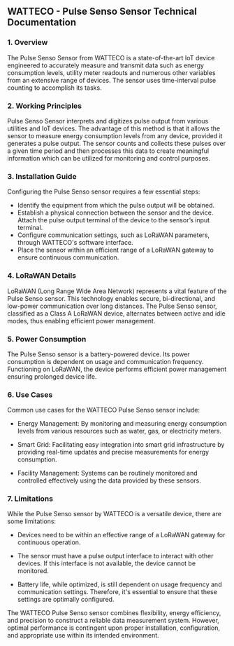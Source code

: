 ## **WATTECO - Pulse Senso Sensor Technical Documentation**

### **1. Overview**

The Pulse Senso Sensor from WATTECO is a state-of-the-art IoT device engineered to accurately measure and transmit data such as energy consumption levels, utility meter readouts and numerous other variables from an extensive range of devices. The sensor uses time-interval pulse counting to accomplish its tasks. 

### **2. Working Principles**

Pulse Senso Sensor interprets and digitizes pulse output from various utilities and IoT devices. The advantage of this method is that it allows the sensor to measure energy consumption levels from any device, provided it generates a pulse output. The sensor counts and collects these pulses over a given time period and then processes this data to create meaningful information which can be utilized for monitoring and control purposes.

### **3. Installation Guide**

Configuring the Pulse Senso sensor requires a few essential steps:

- Identify the equipment from which the pulse output will be obtained.
- Establish a physical connection between the sensor and the device. Attach the pulse output terminal of the device to the sensor’s input terminal.
- Configure communication settings, such as LoRaWAN parameters, through WATTECO's software interface.
- Place the sensor within an efficient range of a LoRaWAN gateway to ensure continuous communication.

### **4. LoRaWAN Details**

LoRaWAN (Long Range Wide Area Network) represents a vital feature of the Pulse Senso sensor. This technology enables secure, bi-directional, and low-power communication over long distances. The Pulse Senso sensor, classified as a Class A LoRaWAN device, alternates between active and idle modes, thus enabling efficient power management.

### **5. Power Consumption**

The Pulse Senso sensor is a battery-powered device. Its power consumption is dependent on usage and communication frequency. Functioning on LoRaWAN, the device performs efficient power management ensuring prolonged device life. 

### **6. Use Cases**

Common use cases for the WATTECO Pulse Senso sensor include:

- Energy Management: By monitoring and measuring energy consumption levels from various resources such as water, gas, or electricity meters.

- Smart Grid: Facilitating easy integration into smart grid infrastructure by providing real-time updates and precise measurements for energy consumption.

- Facility Management: Systems can be routinely monitored and controlled effectively using the data provided by these sensors.

### **7. Limitations**

While the Pulse Senso sensor by WATTECO is a versatile device, there are some limitations:

- Devices need to be within an effective range of a LoRaWAN gateway for continuous operation.

- The sensor must have a pulse output interface to interact with other devices. If this interface is not available, the device cannot be monitored.

- Battery life, while optimized, is still dependent on usage frequency and communication settings. Therefore, it's essential to ensure that these settings are optimally configured.
  
The WATTECO Pulse Senso sensor combines flexibility, energy efficiency, and precision to construct a reliable data measurement system. However, optimal performance is contingent upon proper installation, configuration, and appropriate use within its intended environment.